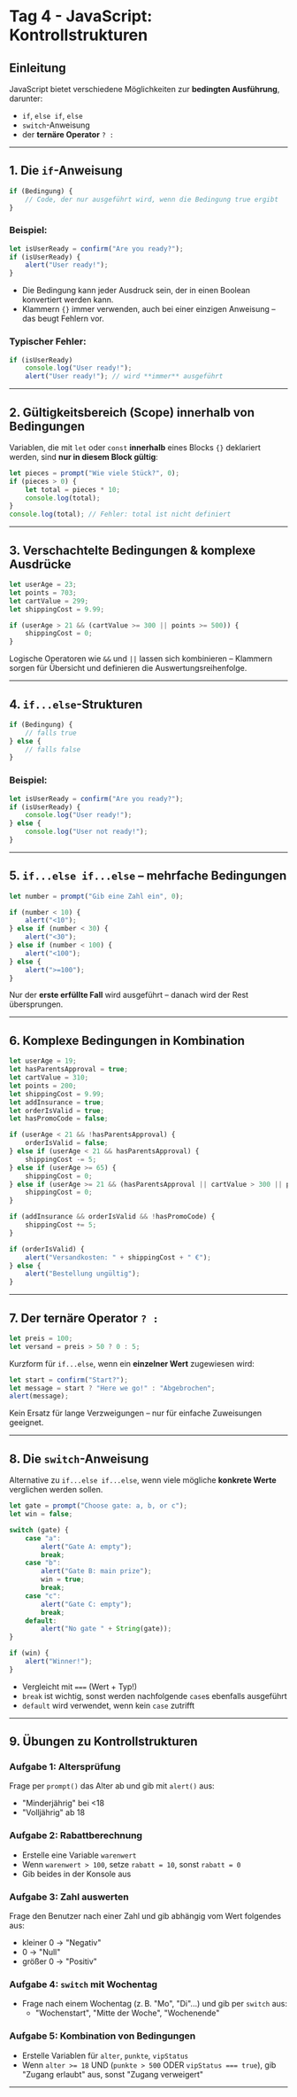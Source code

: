 # Tag 4 - JavaScript: Kontrollstrukturen

## Einleitung

JavaScript bietet verschiedene Möglichkeiten zur **bedingten Ausführung**, darunter:
- `if`, `else if`, `else`
- `switch`-Anweisung
- der **ternäre Operator** `? :`

---

## 1. Die `if`-Anweisung

```js
if (Bedingung) {
    // Code, der nur ausgeführt wird, wenn die Bedingung true ergibt
}
```

### Beispiel:
```js
let isUserReady = confirm("Are you ready?");
if (isUserReady) {
    alert("User ready!");
}
```

- Die Bedingung kann jeder Ausdruck sein, der in einen Boolean konvertiert werden kann.
- Klammern `{}` immer verwenden, auch bei einer einzigen Anweisung – das beugt Fehlern vor.

### Typischer Fehler:
```js
if (isUserReady)
    console.log("User ready!");
    alert("User ready!"); // wird **immer** ausgeführt
```

---

## 2. Gültigkeitsbereich (Scope) innerhalb von Bedingungen

Variablen, die mit `let` oder `const` **innerhalb** eines Blocks `{}` deklariert werden, sind **nur in diesem Block gültig**:
```js
let pieces = prompt("Wie viele Stück?", 0);
if (pieces > 0) {
    let total = pieces * 10;
    console.log(total);
}
console.log(total); // Fehler: total ist nicht definiert
```

---

## 3. Verschachtelte Bedingungen & komplexe Ausdrücke

```js
let userAge = 23;
let points = 703;
let cartValue = 299;
let shippingCost = 9.99;

if (userAge > 21 && (cartValue >= 300 || points >= 500)) {
    shippingCost = 0;
}
```

Logische Operatoren wie `&&` und `||` lassen sich kombinieren – Klammern sorgen für Übersicht und definieren die Auswertungsreihenfolge.

---

## 4. `if...else`-Strukturen

```js
if (Bedingung) {
    // falls true
} else {
    // falls false
}
```

### Beispiel:
```js
let isUserReady = confirm("Are you ready?");
if (isUserReady) {
    console.log("User ready!");
} else {
    console.log("User not ready!");
}
```

---

## 5. `if...else if...else` – mehrfache Bedingungen

```js
let number = prompt("Gib eine Zahl ein", 0);

if (number < 10) {
    alert("<10");
} else if (number < 30) {
    alert("<30");
} else if (number < 100) {
    alert("<100");
} else {
    alert(">=100");
}
```

Nur der **erste erfüllte Fall** wird ausgeführt – danach wird der Rest übersprungen.

---

## 6. Komplexe Bedingungen in Kombination

```js
let userAge = 19;
let hasParentsApproval = true;
let cartValue = 310;
let points = 200;
let shippingCost = 9.99;
let addInsurance = true;
let orderIsValid = true;
let hasPromoCode = false;

if (userAge < 21 && !hasParentsApproval) {
    orderIsValid = false;
} else if (userAge < 21 && hasParentsApproval) {
    shippingCost -= 5;
} else if (userAge >= 65) {
    shippingCost = 0;
} else if (userAge >= 21 && (hasParentsApproval || cartValue > 300 || points > 500)) {
    shippingCost = 0;
}

if (addInsurance && orderIsValid && !hasPromoCode) {
    shippingCost += 5;
}

if (orderIsValid) {
    alert("Versandkosten: " + shippingCost + " €");
} else {
    alert("Bestellung ungültig");
}
```

---

## 7. Der ternäre Operator `? :`

```js
let preis = 100;
let versand = preis > 50 ? 0 : 5;
```

Kurzform für `if...else`, wenn ein **einzelner Wert** zugewiesen wird:
```js
let start = confirm("Start?");
let message = start ? "Here we go!" : "Abgebrochen";
alert(message);
```

Kein Ersatz für lange Verzweigungen – nur für einfache Zuweisungen geeignet.

---

## 8. Die `switch`-Anweisung

Alternative zu `if...else if...else`, wenn viele mögliche **konkrete Werte** verglichen werden sollen.

```js
let gate = prompt("Choose gate: a, b, or c");
let win = false;

switch (gate) {
    case "a":
        alert("Gate A: empty");
        break;
    case "b":
        alert("Gate B: main prize");
        win = true;
        break;
    case "c":
        alert("Gate C: empty");
        break;
    default:
        alert("No gate " + String(gate));
}

if (win) {
    alert("Winner!");
}
```

- Vergleicht mit `===` (Wert + Typ!)
- `break` ist wichtig, sonst werden nachfolgende `case`s ebenfalls ausgeführt
- `default` wird verwendet, wenn kein `case` zutrifft

---

## 9. Übungen zu Kontrollstrukturen

### Aufgabe 1: Altersprüfung
Frage per `prompt()` das Alter ab und gib mit `alert()` aus:
- "Minderjährig" bei <18
- "Volljährig" ab 18

### Aufgabe 2: Rabattberechnung
- Erstelle eine Variable `warenwert`
- Wenn `warenwert > 100`, setze `rabatt = 10`, sonst `rabatt = 0`
- Gib beides in der Konsole aus

### Aufgabe 3: Zahl auswerten
Frage den Benutzer nach einer Zahl und gib abhängig vom Wert folgendes aus:
- kleiner 0 → "Negativ"
- 0 → "Null"
- größer 0 → "Positiv"

### Aufgabe 4: `switch` mit Wochentag
- Frage nach einem Wochentag (z. B. "Mo", "Di"...) und gib per `switch` aus:
  - "Wochenstart", "Mitte der Woche", "Wochenende"

### Aufgabe 5: Kombination von Bedingungen
- Erstelle Variablen für `alter`, `punkte`, `vipStatus`
- Wenn `alter >= 18` UND (`punkte > 500` ODER `vipStatus === true`), gib "Zugang erlaubt" aus, sonst "Zugang verweigert"

---

